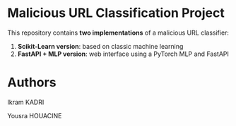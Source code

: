# Malicious URL Classification Project

This repository contains **two implementations** of a malicious URL classifier:

1. **Scikit-Learn version**: based on classic machine learning 
2. **FastAPI + MLP version**: web interface using a PyTorch MLP and FastAPI

# Authors

Ikram KADRI

Yousra HOUACINE
